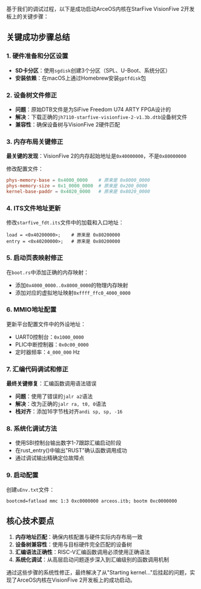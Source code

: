 基于我们的调试过程，以下是成功启动ArceOS内核在StarFive VisionFive 2开发板上的关键步骤：

## 关键成功步骤总结

### 1. 硬件准备和分区设置
- **SD卡分区**：使用`sgdisk`创建3个分区（SPL、U-Boot、系统分区）
- **安装依赖**：在macOS上通过Homebrew安装`gptfdisk`包

### 2. 设备树文件修正
- **问题**：原始DTB文件是为SiFive Freedom U74 ARTY FPGA设计的
- **解决**：下载正确的`jh7110-starfive-visionfive-2-v1.3b.dtb`设备树文件
- **兼容性**：确保设备树与VisionFive 2硬件匹配

### 3. 内存布局关键修正
**最关键的发现**：VisionFive 2的内存起始地址是`0x40000000`，不是`0x80000000`

修改配置文件：
```toml
phys-memory-base = 0x4000_0000    # 原来是 0x8000_0000
phys-memory-size = 0x1_0000_0000  # 原来是 0x200_0000
kernel-base-paddr = 0x4020_0000   # 原来是 0x8020_0000
```

### 4. ITS文件地址更新
修改`starfive_fdt.its`文件中的加载和入口地址：
```
load = <0x40200000>;    # 原来是 0x80200000
entry = <0x40200000>;   # 原来是 0x80200000
```

### 5. 启动页表映射修正
在`boot.rs`中添加正确的内存映射：
- 添加`0x4000_0000..0x8000_0000`的物理内存映射
- 添加对应的虚拟地址映射`0xffff_ffc0_4000_0000`

### 6. MMIO地址配置
更新平台配置文件中的外设地址：
- UART0控制台：`0x1000_0000`
- PLIC中断控制器：`0x0c00_0000`
- 定时器频率：`4_000_000` Hz

### 7. 汇编代码调试和修正
**最终关键修复**：汇编函数调用语法错误
- **问题**：使用了错误的`jalr a2`语法
- **解决**：改为正确的`jalr ra, t0, 0`语法
- **栈对齐**：添加16字节栈对齐`andi sp, sp, -16`

### 8. 系统化调试方法
- 使用SBI控制台输出数字1-7跟踪汇编启动阶段
- 在rust_entry()中输出"RUST"确认函数调用成功
- 通过调试输出精确定位故障点

### 9. 启动配置
创建`uEnv.txt`文件：
```
bootcmd=fatload mmc 1:3 0xc0000000 arceos.itb; bootm 0xc0000000
```

## 核心技术要点

1. **内存地址匹配**：确保内核配置与硬件实际内存布局一致
2. **设备树兼容性**：使用与目标硬件完全匹配的设备树
3. **汇编语法正确性**：RISC-V汇编函数调用必须使用正确语法
4. **系统化调试**：从高层启动问题逐步深入到汇编级别的函数调用机制

通过这些步骤的系统性修正，最终解决了从"Starting kernel..."后挂起的问题，实现了ArceOS内核在VisionFive 2开发板上的成功启动。
